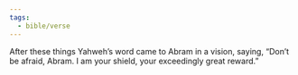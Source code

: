 ```yaml
---
tags:
  - bible/verse
---
```

After these things Yahweh’s word came to Abram in a vision, saying, “Don’t be afraid, Abram. I am your shield, your exceedingly great reward.”